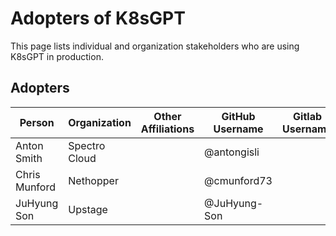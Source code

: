 # Adopters of K8sGPT

This page lists individual and organization stakeholders who are using K8sGPT in production.

## Adopters

| Person | Organization | Other Affiliations | GitHub Username | Gitlab Username |
|--------|--------------|--------------------|-----------------|-----------------|
|Anton Smith | Spectro Cloud |                    |  @antongisli               |                 |
| Chris Munford | Nethopper |     | @cmunford73 |     |
|JuHyung Son | Upstage | | @JuHyung-Son | |
